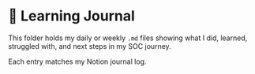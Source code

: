 # 📓 Learning Journal

This folder holds my daily or weekly `.md` files showing what I did, learned, struggled with, and next steps in my SOC journey.

Each entry matches my Notion journal log.
